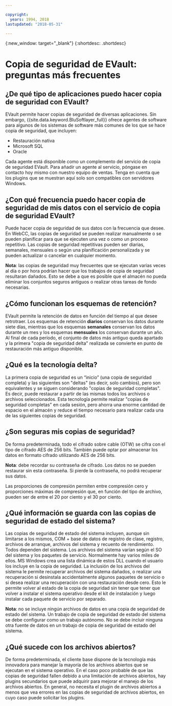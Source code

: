 ```yaml
---

copyright:
  years: 1994, 2018
lastupdated: "2018-05-31"

---
```

{:new_window: target="_blank"}
{:shortdesc: .shortdesc}

# Copia de seguridad de EVault: preguntas más frecuentes

## ¿De qué tipo de aplicaciones puedo hacer copia de seguridad con EVault?

EVault permite hacer copias de seguridad de diversas aplicaciones. Sin embargo, {{site.data.keyword.BluSoftlayer_full}} ofrece agentes de software para algunos de los sistemas de software más comunes de los que se hace copia de seguridad, que incluyen:

- Restauración nativa
- Microsoft SQL
- Oracle

Cada agente está disponible como un complemento del servicio de copia de seguridad EVault. Para añadir un agente al servicio, póngase en contacto hoy mismo con nuestro equipo de ventas. Tenga en cuenta que los plugins que se muestran aquí solo son compatibles con servidores Windows. 

## ¿Con qué frecuencia puedo hacer copia de seguridad de mis datos con el servicio de copia de seguridad EVault?

Puede hacer copia de seguridad de sus datos con la frecuencia que desee. En WebCC, las copias de seguridad se pueden realizar manualmente o se pueden planificar para que se ejecuten una vez o como un proceso repetitivo. Las copias de seguridad repetitivas pueden ser diarias, semanales, mensuales o según una planificación personalizada y se pueden actualizar o cancelar en cualquier momento.

**Nota**: las copias de seguridad muy frecuentes que se ejecutan varias veces al día o por hora podrían hacer que los trabajos de copia de seguridad resultaran dañados. Esto se debe a que es posible que el almacén no pueda eliminar los conjuntos seguros antiguos o realizar otras tareas de fondo necesarias.

## ¿Cómo funcionan los esquemas de retención?

EVault permite la retención de datos en función del tiempo al que desee retrotraer. Los esquemas de retención **diarios** conservan los datos durante siete días, mientras que los esquemas **semanales** conservan los datos durante un mes y los esquemas **mensuales** los conservan durante un año. Al final de cada período, el conjunto de datos más antiguo queda apartado y la primera "copia de seguridad delta" realizada se convierte en punto de restauración más antiguo disponible. 

## ¿Qué es la tecnología delta?

La primera copia de seguridad es un “inicio” (una copia de seguridad completa) y las siguientes son "deltas" (es decir, solo cambios), pero son equivalentes y se siguen considerando "copias de seguridad completas". Es decir, puede restaurar a partir de las mismas todos los archivos o archivos seleccionados. Esta tecnología permite realizar "copias de seguridad completas" en cada sesión, pero ahorra una enorme cantidad de espacio en el almacén y reduce el tiempo necesario para realizar cada una de las siguientes copias de seguridad.

## ¿Son seguras mis copias de seguridad?

De forma predeterminada, todo el cifrado sobre cable (OTW) se cifra con el tipo de cifrado AES de 256 bits. También puede optar por almacenar los datos en formato cifrado utilizando AES de 256 bits. 

**Nota**: debe recordar su contraseña de cifrado. Los datos no se pueden restaurar sin esta contraseña. Si pierde la contraseña, no podrá recuperar sus datos. 

Las proporciones de compresión permiten entre compresión cero y proporciones máximas de compresión que, en función del tipo de archivo, pueden ser de entre el 20 por ciento y el 30 por ciento.

## ¿Qué información se guarda con las copias de seguridad de estado del sistema?

Las copias de seguridad de estado del sistema incluyen, aunque sin limitarse a los mismos, COM + base de datos de registro de clase, registro, archivos de arranque, archivos del sistema y recuento de rendimiento. Todos dependen del sistema. Los archivos del sistema varían según el SO del sistema y los paquetes de servicio. Normalmente hay varios miles de ellos. MS Windows crea una lista dinámica de estos DLL cuando el usuario los incluye en la copia de seguridad. La inclusión de los archivos del sistema le permite recuperar archivos del sistema dañados, o realizar una recuperación si desinstala accidentalmente algunos paquetes de servicio o si desea realizar una recuperación con una restauración desde cero. Esto le permite volver al estado de la copia de seguridad sin tener que tener que volver a instalar el sistema operativo desde el kit de instalación y luego instalar cada paquete de servicio por separado.

**Nota**: no se incluye ningún archivos de datos en una copia de seguridad de estado del sistema. Un trabajo de copia de seguridad de estado del sistema se debe configurar como un trabajo autónomo. No se debe incluir ninguna otra fuente de datos en un trabajo de copia de seguridad de estado del sistema.

## ¿Qué sucede con los archivos abiertos?

De forma predeterminada, el cliente base dispone de la tecnología más innovadora para manejar la mayoría de los archivos abiertos que se ejecutan en el sistema operativo. En el caso poco probable de que las copias de seguridad fallen debido a una limitación de archivos abiertos, hay plugins secundarios que puede adquirir para mejorar el manejo de los archivos abiertos. En general, no necesita el plugin de archivos abiertos a menos que vea errores en las copias de seguridad de archivos abiertos, en cuyo caso puede solicitar los plugins.
